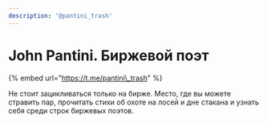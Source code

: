 ```yaml
---
description: '@pantini_trash'
---
```


# John Pantini. Биржевой поэт

{% embed url="https://t.me/pantini\_trash" %}

Не стоит зацикливаться только на бирже. Место, где вы можете стравить пар, прочитать стихи об охоте на лосей и дне стакана и узнать себя среди строк биржевых поэтов.

